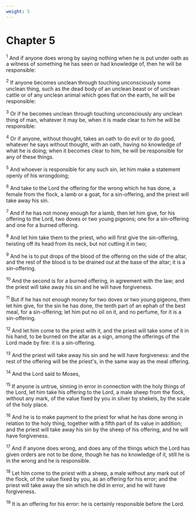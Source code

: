 ```yaml
---
weight: 5
---
```


# Chapter 5

<sup>1</sup> And if anyone does wrong by saying nothing when he is put under oath as a witness of something he has seen or had knowledge of, then he will be responsible: 

<sup>2</sup> If anyone becomes unclean through touching unconsciously some unclean thing, such as the dead body of an unclean beast or of unclean cattle or of any unclean animal which goes flat on the earth, he will be responsible: 

<sup>3</sup> Or if he becomes unclean through touching unconsciously any unclean thing of man, whatever it may be, when it is made clear to him he will be responsible: 

<sup>4</sup> Or if anyone, without thought, takes an oath to do evil or to do good, whatever he says without thought, with an oath, having no knowledge of what he is doing; when it becomes clear to him, he will be responsible for any of these things. 

<sup>5</sup> And whoever is responsible for any such sin, let him make a statement openly of his wrongdoing; 

<sup>6</sup> And take to the Lord the offering for the wrong which he has done, a female from the flock, a lamb or a goat, for a sin-offering, and the priest will take away his sin. 

<sup>7</sup> And if he has not money enough for a lamb, then let him give, for his offering to the Lord, two doves or two young pigeons; one for a sin-offering and one for a burned offering. 

<sup>8</sup> And let him take them to the priest, who will first give the sin-offering, twisting off its head from its neck, but not cutting it in two; 

<sup>9</sup> And he is to put drops of the blood of the offering on the side of the altar, and the rest of the blood is to be drained out at the base of the altar; it is a sin-offering. 

<sup>10</sup> And the second is for a burned offering, in agreement with the law; and the priest will take away his sin and he will have forgiveness. 

<sup>11</sup> But if he has not enough money for two doves or two young pigeons, then let him give, for the sin he has done, the tenth part of an ephah of the best meal, for a sin-offering; let him put no oil on it, and no perfume, for it is a sin-offering. 

<sup>12</sup> And let him come to the priest with it, and the priest will take some of it in his hand, to be burned on the altar as a sign, among the offerings of the Lord made by fire: it is a sin-offering. 

<sup>13</sup> And the priest will take away his sin and he will have forgiveness: and the rest of the offering will be the priest's, in the same way as the meal offering. 

<sup>14</sup> And the Lord said to Moses, 

<sup>15</sup> If anyone is untrue, sinning in error in connection with the holy things of the Lord, let him take his offering to the Lord, a male sheep from the flock, without any mark, of the value fixed by you in silver by shekels, by the scale of the holy place. 

<sup>16</sup> And he is to make payment to the priest for what he has done wrong in relation to the holy thing, together with a fifth part of its value in addition; and the priest will take away his sin by the sheep of his offering, and he will have forgiveness. 

<sup>17</sup> And if anyone does wrong, and does any of the things which the Lord has given orders are not to be done, though he has no knowledge of it, still he is in the wrong and he is responsible. 

<sup>18</sup> Let him come to the priest with a sheep, a male without any mark out of the flock, of the value fixed by you, as an offering for his error; and the priest will take away the sin which he did in error, and he will have forgiveness. 

<sup>19</sup> It is an offering for his error: he is certainly responsible before the Lord. 


